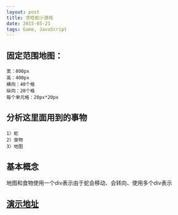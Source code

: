```yaml
---
layout: post
title: 贪吃蛇小游戏
date: 2015-05-21
tags: Game, JavaScript
---
```


## 固定范围地图：

    宽：800px
    高：400px
    横向：40个格
    纵向：20个格
    每个单元格：20px*20px

## 分析这里面用到的事物

    1）蛇
    2）食物
    3）地图

## 基本概念

地图和食物使用一个div表示由于蛇会移动、会转向、使用多个div表示

## [演示地址](https://yangzhengkuan.github.io/html/2015-05-21-game-tcs.html)
